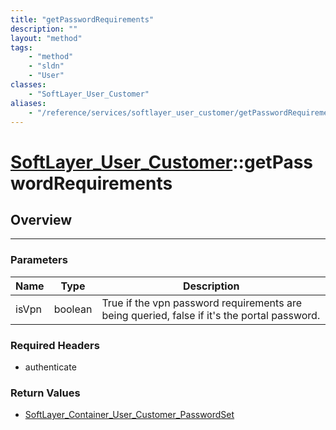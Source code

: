 ```yaml
---
title: "getPasswordRequirements"
description: ""
layout: "method"
tags:
    - "method"
    - "sldn"
    - "User"
classes:
    - "SoftLayer_User_Customer"
aliases:
    - "/reference/services/softlayer_user_customer/getPasswordRequirements"
---
```

# [SoftLayer_User_Customer](/reference/services/SoftLayer_User_Customer)::getPasswordRequirements





## Overview 


-----

### Parameters 
|Name | Type | Description |
| --- | --- | --- |
|isVpn| boolean| True if the vpn password requirements are being queried, false if it's the portal password.|


### Required Headers
* authenticate


### Return Values
* <a href='/reference/datatypes/SoftLayer_Container_User_Customer_PasswordSet'>SoftLayer_Container_User_Customer_PasswordSet </a>




